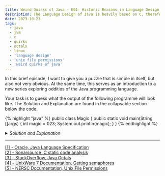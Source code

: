 ```yaml
---
title: Weird Quirks of Java - E01- Historic Reasons in Language Design 
description: The Language Design of Java is heavily based on C, therefore some weird quirks were directly ported and are still present within the Language today, whilst primarily remaining unknown or unrevealed.
date: 2023-10-23
tags:
  - java
  - jvm
  - c
  - quirks
  - octals
  - linux
  - 'language design'
  - 'unix file permissions'
  - 'weird quirks of java'
---
```


In this brief episode, I want to give you a puzzle that is simple in itself, but also not very obvious.
At the same time, this serves as an introduction to a new series exploring oddities of the Java programming language.

Your task is to guess what the output of the following programme will look like.
The Solution and Explanation are found in the collapsable section below the code.

{% highlight "java" %}
public class Magic {
    public static void main(String []args) {
        int magic = 023;
        System.out.println(magic);
    }
}
{% endhighlight %}

<details>
<summary><i>Solution and Explanation</i></summary>

The Solution is _19_ - Congrats if you have guessed that correctly. But Why?  

The design and syntax of the Java language is based on and influenced by the C programming language[1].
This design choice brings the implicit formatting and parsing of numbers in integer literals from C[2] to Java.
This means that any number starting with 0 is treated as octal.
The same is true for hexadecimal with a leading 0x.[3]  

But what use is there for this?  
This is still widely used in POSIX / Unix / Linux, which are mostly implemented in C.
Linux uses operation permission codes, e.g. for file permissions, by using octal-based coding notation[4].

{% highlight "bash" %}
drwxr-x--- 2 jeujeus jeujeus 2048 Oct 23 2023  blog
{% endhighlight %}
The following example above corresponds to the umask of _750_ :

| Octal Representation | Who Part | Permission Bits | Character Flags |
|----------------------|----------|-----------------|-----------------|
| 7                    | O        | 111             | rwx             |
| 5                    | G        | 101             | r-x             |
| 0                    | U        | 000             | ---             |

You can read more regarding Unix File Permissions at [5].
</details>

---
<a href="https://docs.oracle.com/javase/specs/jls/se8/html/jls-1.html" target="_blank">[1] - Oracle, Java Language Specification</a>  
<a href="https://rules.sonarsource.com/c/RSPEC-1314/" target="_blank">[2] - Sonarsource, C static code analysis</a>  
<a href="https://stackoverflow.com/questions/16433781/how-to-set-value-of-octal-in-java" target="_blank">[3] - StackOverflow, Java Octals</a>  
<a href="http://uw714doc.sco.com/en/SDK_sysprog/_Getting_Semaphores.html#ipc_i8" target="_blank">[4] - UnixWare 7 Documentation, Getting semaphores</a>  
<a href="https://docs.nersc.gov/filesystems/unix-file-permissions/" target="_blank">[5] - NERSC Documentation, Unix File Permissions</a>  